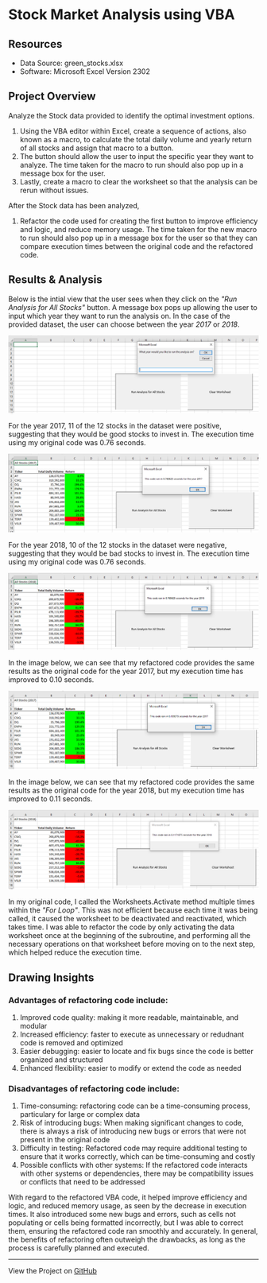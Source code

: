 # Stock Market Analysis using VBA

## Resources
- Data Source: green_stocks.xlsx
- Software: Microsoft Excel Version 2302

## Project Overview

Analyze the Stock data provided to identify the optimal investment options.
1. Using the VBA editor within Excel, create a sequence of actions, also known as a macro, to calculate the total daily volume and yearly return of all stocks and assign that macro to a button. 
2. The button should allow the user to input the specific year they want to analyze. The time taken for the macro to run should also pop up in a message box for the user.
2. Lastly, create a macro to clear the worksheet so that the analysis can be rerun without issues.

After the Stock data has been analyzed,
1. Refactor the code used for creating the first button to improve efficiency and logic, and reduce memory usage. The time taken for the new macro to run should also pop up in a message box for the user so that they can compare execution times between the original code and the refactored code.

## Results & Analysis

Below is the intial view that the user sees when they click on the *"Run Analysis for All Stocks"* button. A message box pops up allowing the user to input which year they want to run the analysis on. In the case of the provided dataset, the user can choose between the year *2017* or *2018*.

![Screenshot](Images/Initial.PNG)

For the year 2017, 11 of the 12 stocks in the dataset were positive, suggesting that they would be good stocks to invest in. The execution time using my original code was 0.76 seconds.

![Screenshot](Images/2017.PNG)

For the year 2018, 10 of the 12 stocks in the dataset were negative, suggesting that they would be bad stocks to invest in. The execution time using my original code was 0.76 seconds.

![Screenshot](Images/2018.PNG)

In the image below, we can see that my refactored code provides the same results as the original code for the year 2017, but my execution time has improved to 0.10 seconds.

![Screenshot](Images/2017_ref.PNG)

In the image below, we can see that my refactored code provides the same results as the original code for the year 2018, but my execution time has improved to 0.11 seconds.

![Screenshot](Images/2018_ref.PNG)

In my original code, I called the Worksheets.Activate method multiple times within the *"For Loop"*. This was not efficient because each time it was being called, it caused the worksheet to be deactivated and reactivated, which takes time. I was able to refactor the code by only activating the data worksheet once at the beginning of the subroutine, and performing all the necessary operations on that worksheet before moving on to the next step, which helped reduce the execution time.

## Drawing Insights

### Advantages of refactoring code include:
1. Improved code quality: making it more readable, maintainable, and modular
2. Increased efficiency: faster to execute as unnecessary or redudnant code is removed and optimized
3. Easier debugging: easier to locate and fix bugs since the code is better organized and structured
4. Enhanced flexibility: easier to modify or extend the code as needed

### Disadvantages of refactoring code include:
1. Time-consuming: refactoring code can be a time-consuming process, particulary for large or complex data
2. Risk of introducing bugs: When making significant changes to code, there is always a risk of introducing new bugs or errors that were not present in the original code
3. Difficulty in testing: Refactored code may require additional testing to ensure that it works correctly, which can be time-consuming and costly
4. Possible conflicts with other systems: If the refactored code interacts with other systems or dependencies, there may be compatibility issues or conflicts that need to be addressed

With regard to the refactored VBA code, it helped improve efficiency and logic, and reduced memory usage, as seen by the decrease in execution times. It also introduced some new bugs and errors, such as cells not populating or cells being formatted incorrectly, but I was able to correct them, ensuring the refactored code ran smoothly and accurately. In general, the benefits of refactoring often outweigh the drawbacks, as long as the process is carefully planned and executed.

---
View the Project on [GitHub](https://github.com/kenlo94/stock_analysis)
